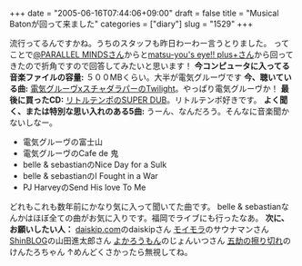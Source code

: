 +++
date = "2005-06-16T07:44:06+09:00"
draft = false
title = "Musical Batonが回って来ました"
categories = ["diary"]
slug = "1529"
+++

流行ってるんですかね。うちのスタッフも昨日わーわー言うとりました。
ってことで<a href="http://gnk.s15.xrea.com/">@PARALLEL MINDSさん</a>からと<a href="http://yaplog.jp/matsu-you/archive/577">matsu-you's eye!! plus+さん</a>から回ってきたので折角ですので回答してみたいと思います！
<b>今コンピュータに入ってる音楽ファイルの容量:</b>
５００MBくらい。大半が電気グルーヴです
<b>今、聴いている曲:</b>
<a href="http://www.amazon.co.jp/exec/obidos/ASIN/B00095L7DK/qid=1118873509/sr=1-1/ref=sr_1_10_1/249-1854302-9925165">電気グルーヴxスチャダラパーのTwilight</a>。やっぱり電気グルーヴか！
<b>最後に買ったCD:</b>
<a href="http://www.amazon.co.jp/exec/obidos/ASIN/B00092QV5C/qid=1118873432/sr=8-2/ref=sr_8_xs_ap_i2_xgl15/249-1854302-9925165">リトルテンポのSUPER DUB</a>。リトルテンポ好きです。
<b>よく聞く、または特別な思い入れのある5曲:</b>
うーん、なんだろう。そんなに音楽聞かないしなー。
<ul>
<li>電気グルーヴの富士山</li>
<li>電気グルーヴのCafe de 鬼</li>
<li>belle & sebastianのNice Day for a Sulk</li>
<li>belle & sebastianのI Fought in a War</li>
<li>PJ HarveyのSend His love To Me</li>
</ul>
どれもこれも数年前にかなり気に入って聞いてた曲です。
belle & sebastianなんかはほぼ全ての曲がお気に入りです。福岡でライブにも行ったなあ。
<b>次に、お願いしたい人：</b>
<a href="http://daiskip.com">daiskip.com</a>のdaiskipさん
<a href="http://vgzh.dtdns.net/mt/">モイモラ</a>のサウナマンさん
<a href="http://www.unoh.net/weblog/">ShinBLOG</a>の山田進太郎さん
<a href="http://level05.jugem.jp/">よかろうもん</a>のじょんいつさん
<a href="http://kentarow.jugem.jp/">五劫の擦り切れ</a>のけんたろちゃん
↑めんどくさかったら無視してね。
